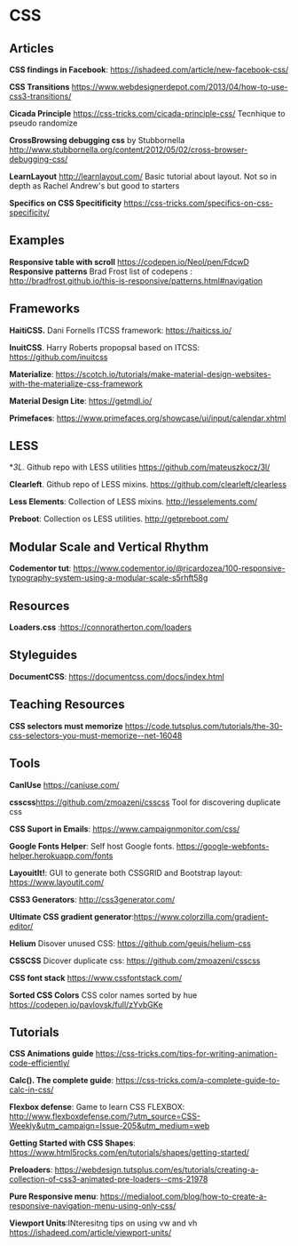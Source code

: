 # CSS
## Articles
**CSS findings in Facebook**: https://ishadeed.com/article/new-facebook-css/

**CSS Transitions** https://www.webdesignerdepot.com/2013/04/how-to-use-css3-transitions/

**Cicada Principle** https://css-tricks.com/cicada-principle-css/ Tecnhique to pseudo randomize

**CrossBrowsing debugging css** by Stubbornella http://www.stubbornella.org/content/2012/05/02/cross-browser-debugging-css/

**LearnLayout** http://learnlayout.com/ Basic tutorial about layout. Not so in depth as Rachel Andrew's but good to starters

**Specifics on CSS Specitificity** https://css-tricks.com/specifics-on-css-specificity/

## Examples

**Responsive table with scroll** https://codepen.io/Neol/pen/FdcwD
**Responsive patterns** Brad Frost list of codepens : http://bradfrost.github.io/this-is-responsive/patterns.html#navigation

## Frameworks
**HaitiCSS.** Dani Fornells ITCSS framework: https://haiticss.io/

**InuitCSS**.   Harry Roberts propopsal based on ITCSS:   https://github.com/inuitcss

**Materialize**: https://scotch.io/tutorials/make-material-design-websites-with-the-materialize-css-framework

**Material Design Lite**:  https://getmdl.io/

**Primefaces**: https://www.primefaces.org/showcase/ui/input/calendar.xhtml

## LESS
**3L*. Github repo with LESS utilities https://github.com/mateuszkocz/3l/

**Clearleft**. Github repo of LESS mixins. https://github.com/clearleft/clearless

**Less Elements**: Collection of LESS mixins. http://lesselements.com/

**Preboot**: Collection os LESS utilities. http://getpreboot.com/


## Modular Scale and Vertical Rhythm
**Codementor tut**: https://www.codementor.io/@ricardozea/100-responsive-typography-system-using-a-modular-scale-s5rhft58g

## Resources

**Loaders.css** :https://connoratherton.com/loaders

## Styleguides
**DocumentCSS**: https://documentcss.com/docs/index.html

## Teaching Resources
**CSS selectors must memorize** https://code.tutsplus.com/tutorials/the-30-css-selectors-you-must-memorize--net-16048

## Tools
**CanIUse** https://caniuse.com/

**csscss**https://github.com/zmoazeni/csscss Tool for discovering duplicate css

**CSS Suport in Emails**: https://www.campaignmonitor.com/css/

**Google Fonts Helper**: Self host Google fonts. https://google-webfonts-helper.herokuapp.com/fonts

**LayouitIt!**: GUI to generate both CSSGRID and Bootstrap layout: https://www.layoutit.com/

**CSS3 Generators**: http://css3generator.com/

**Ultimate CSS gradient generator**:https://www.colorzilla.com/gradient-editor/

**Helium** Disover unused CSS: https://github.com/geuis/helium-css

**CSSCSS** Dicover duplicate css: https://github.com/zmoazeni/csscss

**CSS font stack** https://www.cssfontstack.com/

**Sorted CSS Colors** CSS color names sorted by hue https://codepen.io/pavlovsk/full/zYvbGKe



## Tutorials

**CSS Animations guide** https://css-tricks.com/tips-for-writing-animation-code-efficiently/

**Calc(). The complete guide**: https://css-tricks.com/a-complete-guide-to-calc-in-css/

**Flexbox defense**: Game to learn CSS FLEXBOX: http://www.flexboxdefense.com/?utm_source=CSS-Weekly&utm_campaign=Issue-205&utm_medium=web

**Getting Started with CSS Shapes**: https://www.html5rocks.com/en/tutorials/shapes/getting-started/

**Preloaders**: https://webdesign.tutsplus.com/es/tutorials/creating-a-collection-of-css3-animated-pre-loaders--cms-21978

**Pure Responsive menu**: https://medialoot.com/blog/how-to-create-a-responsive-navigation-menu-using-only-css/

**Viewport Units**:INteresitng tips on using vw and vh https://ishadeed.com/article/viewport-units/